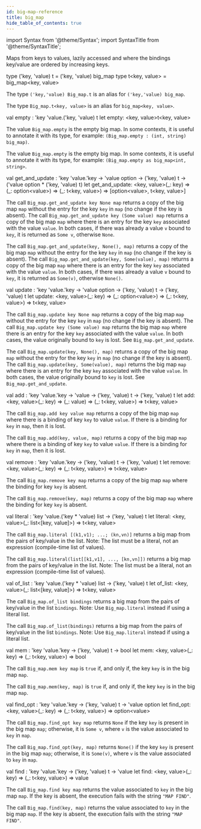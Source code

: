 ```yaml
---
id: big-map-reference
title: big_map
hide_table_of_contents: true
---
```

import Syntax from '@theme/Syntax';
import SyntaxTitle from '@theme/SyntaxTitle';


Maps from keys to values, lazily accessed and where the bindings
  key/value are ordered by increasing keys.


<SyntaxTitle syntax="cameligo">
type (&#39;key, &#39;value) t = (&#39;key, &#39;value) big&#95;map
</SyntaxTitle>
<SyntaxTitle syntax="jsligo">
type t&lt;key, value&gt; = big&#95;map&lt;key, value&gt;
</SyntaxTitle>
<Syntax syntax="cameligo">

The type `('key,'value) Big_map.t` is an alias for
      `('key,'value) big_map`.

</Syntax>

<Syntax syntax="jsligo">

The type `Big_map.t<key, value>` is an alias for `big_map<key,
      value>`.

</Syntax>


<SyntaxTitle syntax="cameligo">
val empty : &#39;key &#39;value.(&#39;key, &#39;value) t
</SyntaxTitle>
<SyntaxTitle syntax="jsligo">
let empty: &lt;key, value&gt;t&lt;key, value&gt;
</SyntaxTitle>
<Syntax syntax="cameligo">

The value `Big_map.empty` is the empty big map. In some
      contexts, it is useful to annotate it with its type, for example:
      `(Big_map.empty : (int, string) big_map)`.

</Syntax>

<Syntax syntax="jsligo">

The value `Big_map.empty` is the empty big map. In some
      contexts, it is useful to annotate it with its type, for example:
      `(Big_map.empty as big_map<int, string>`.

</Syntax>


<SyntaxTitle syntax="cameligo">
val get&#95;and&#95;update : &#39;key &#39;value.&#39;key -&gt; &#39;value option -&gt; (&#39;key, &#39;value) t -&gt; (&#39;value option * (&#39;key, &#39;value) t)
</SyntaxTitle>
<SyntaxTitle syntax="jsligo">
let get&#95;and&#95;update: &lt;key, value&gt;(&#95;: key) =&gt; (&#95;: option&lt;value&gt;) =&gt; (&#95;: t&lt;key, value&gt;) =&gt; [option&lt;value&gt;, t&lt;key, value&gt;]
</SyntaxTitle>
<Syntax syntax="cameligo">

The call `Big_map.get_and_update key None map` returns a copy of
      the big map `map` without the entry for the key `key` in `map`
      (no change if the key is absent). The call
      `Big_map.get_and_update key (Some value) map` returns a copy of
      the big map `map` where there is an entry for the key `key`
      associated with the value `value`. In both cases, if there was
      already a value `v` bound to `key`, it is returned as `Some v`,
      otherwise `None`.

</Syntax>

<Syntax syntax="jsligo">

The call `Big_map.get_and_update(key, None(), map)` returns a
      copy of the big map `map` without the entry for the key `key` in
      `map` (no change if the key is absent). The call
      `Big_map.get_and_update(key, Some(value), map)` returns a copy
      of the big map `map` where there is an entry for the key `key`
      associated with the value `value`. In both cases, if there was
      already a value `v` bound to `key`, it is returned as `Some(v)`,
      otherwise `None()`.

</Syntax>


<SyntaxTitle syntax="cameligo">
val update : &#39;key &#39;value.&#39;key -&gt; &#39;value option -&gt; (&#39;key, &#39;value) t -&gt; (&#39;key, &#39;value) t
</SyntaxTitle>
<SyntaxTitle syntax="jsligo">
let update: &lt;key, value&gt;(&#95;: key) =&gt; (&#95;: option&lt;value&gt;) =&gt; (&#95;: t&lt;key, value&gt;) =&gt; t&lt;key, value&gt;
</SyntaxTitle>
<Syntax syntax="cameligo">

The call `Big_map.update key None map` returns a copy of the big
      map `map` without the entry for the key `key` in `map` (no
      change if the key is absent). The call `Big_map.update key (Some
      value) map` returns the big map `map` where there is an entry
      for the key `key` associated with the value `value`. In both
      cases, the value originally bound to `key` is lost. See
      `Big_map.get_and_update`.

</Syntax>

<Syntax syntax="jsligo">

The call `Big_map.update(key, None(), map)` returns a copy of
      the big map `map` without the entry for the key `key` in `map`
      (no change if the key is absent). The call `Big_map.update(key,
      Some(value), map)` returns the big map `map` where there is an
      entry for the key `key` associated with the value `value`. In
      both cases, the value originally bound to `key` is lost. See
      `Big_map.get_and_update`.

</Syntax>


<SyntaxTitle syntax="cameligo">
val add : &#39;key &#39;value.&#39;key -&gt; &#39;value -&gt; (&#39;key, &#39;value) t -&gt; (&#39;key, &#39;value) t
</SyntaxTitle>
<SyntaxTitle syntax="jsligo">
let add: &lt;key, value&gt;(&#95;: key) =&gt; (&#95;: value) =&gt; (&#95;: t&lt;key, value&gt;) =&gt; t&lt;key, value&gt;
</SyntaxTitle>
<Syntax syntax="cameligo">

The call `Big_map.add key value map` returns a copy of the big
      map `map` where there is a binding of key `key` to value
      `value`. If there is a binding for `key` in `map`, then it is
      lost.

</Syntax>

<Syntax syntax="jsligo">

The call `Big_map.add(key, value, map)` returns a copy of the
      big map `map` where there is a binding of key `key` to value
      `value`. If there is a binding for `key` in `map`, then it is
      lost.

</Syntax>


<SyntaxTitle syntax="cameligo">
val remove : &#39;key &#39;value.&#39;key -&gt; (&#39;key, &#39;value) t -&gt; (&#39;key, &#39;value) t
</SyntaxTitle>
<SyntaxTitle syntax="jsligo">
let remove: &lt;key, value&gt;(&#95;: key) =&gt; (&#95;: t&lt;key, value&gt;) =&gt; t&lt;key, value&gt;
</SyntaxTitle>
<Syntax syntax="cameligo">

The call `Big_map.remove key map` returns a copy of the big map
      `map` where the binding for key `key` is absent.

</Syntax>

<Syntax syntax="jsligo">

The call `Big_map.remove(key, map)` returns a copy of the big
      map `map` where the binding for key `key` is absent.

</Syntax>


<SyntaxTitle syntax="cameligo">
val literal : &#39;key &#39;value.(&#39;key * &#39;value) list -&gt; (&#39;key, &#39;value) t
</SyntaxTitle>
<SyntaxTitle syntax="jsligo">
let literal: &lt;key, value&gt;(&#95;: list&lt;[key, value]&gt;) =&gt; t&lt;key, value&gt;
</SyntaxTitle>
<Syntax syntax="cameligo">

The call `Big_map.literal [(k1,v1); ...; (kn,vn)]` returns a big
      map from the pairs of key/value in the list. Note: The list must
      be a literal, not an expression (compile-time list of values).

</Syntax>

<Syntax syntax="jsligo">

The call `Big_map.literal(list[[k1,v1], ..., [kn,vn]])` returns
      a big map from the pairs of key/value in the list. Note: The list
      must be a literal, not an expression (compile-time list of
      values).

</Syntax>


<SyntaxTitle syntax="cameligo">
val of&#95;list : &#39;key &#39;value.(&#39;key * &#39;value) list -&gt; (&#39;key, &#39;value) t
</SyntaxTitle>
<SyntaxTitle syntax="jsligo">
let of&#95;list: &lt;key, value&gt;(&#95;: list&lt;[key, value]&gt;) =&gt; t&lt;key, value&gt;
</SyntaxTitle>
<Syntax syntax="cameligo">

The call `Big_map.of_list bindings` returns a big map from the
      pairs of key/value in the list `bindings`. Note: Use
      `Big_map.literal` instead if using a literal list.

</Syntax>

<Syntax syntax="jsligo">

The call `Big_map.of_list(bindings)` returns a big map from the
      pairs of key/value in the list `bindings`. Note: Use
      `Big_map.literal` instead if using a literal list.

</Syntax>


<SyntaxTitle syntax="cameligo">
val mem : &#39;key &#39;value.&#39;key -&gt; (&#39;key, &#39;value) t -&gt; bool
</SyntaxTitle>
<SyntaxTitle syntax="jsligo">
let mem: &lt;key, value&gt;(&#95;: key) =&gt; (&#95;: t&lt;key, value&gt;) =&gt; bool
</SyntaxTitle>
<Syntax syntax="cameligo">

The call `Big_map.mem key map` is `true` if, and only if, the
      key `key` is in the big map `map`.

</Syntax>

<Syntax syntax="jsligo">

The call `Big_map.mem(key, map)` is `true` if, and only if, the
      key `key` is in the big map `map`.

</Syntax>


<SyntaxTitle syntax="cameligo">
val find&#95;opt : &#39;key &#39;value.&#39;key -&gt; (&#39;key, &#39;value) t -&gt; &#39;value option
</SyntaxTitle>
<SyntaxTitle syntax="jsligo">
let find&#95;opt: &lt;key, value&gt;(&#95;: key) =&gt; (&#95;: t&lt;key, value&gt;) =&gt; option&lt;value&gt;
</SyntaxTitle>
<Syntax syntax="cameligo">

The call `Big_map.find_opt key map` returns `None` if the key
      `key` is present in the big map `map`; otherwise, it is `Some v`,
      where `v` is the value associated to `key` in `map`.

</Syntax>

<Syntax syntax="jsligo">

The call `Big_map.find_opt(key, map)` returns `None()` if the
      key `key` is present in the big map `map`; otherwise, it is
      `Some(v)`, where `v` is the value associated to `key` in `map`.

</Syntax>


<SyntaxTitle syntax="cameligo">
val find : &#39;key &#39;value.&#39;key -&gt; (&#39;key, &#39;value) t -&gt; &#39;value
</SyntaxTitle>
<SyntaxTitle syntax="jsligo">
let find: &lt;key, value&gt;(&#95;: key) =&gt; (&#95;: t&lt;key, value&gt;) =&gt; value
</SyntaxTitle>
<Syntax syntax="cameligo">

The call `Big_map.find key map` returns the value associated to
      `key` in the big map `map`. If the key is absent, the execution
      fails with the string `"MAP FIND"`.

</Syntax>

<Syntax syntax="jsligo">

The call `Big_map.find(key, map)` returns the value associated
      to `key` in the big map `map`. If the key is absent, the
      execution fails with the string `"MAP FIND"`.

</Syntax>
